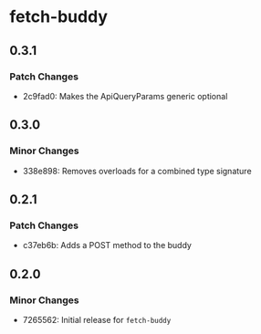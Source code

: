 # fetch-buddy

## 0.3.1

### Patch Changes

- 2c9fad0: Makes the ApiQueryParams generic optional

## 0.3.0

### Minor Changes

- 338e898: Removes overloads for a combined type signature

## 0.2.1

### Patch Changes

- c37eb6b: Adds a POST method to the buddy

## 0.2.0

### Minor Changes

- 7265562: Initial release for `fetch-buddy`
